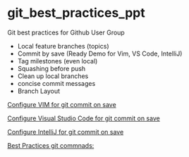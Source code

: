 # git_best_practices_ppt
Git best practices for Github User Group 

- Local feature branches (topics)
- Commit by save (Ready Demo for Vim, VS Code, IntelliJ)
- Tag milestones (even local)
- Squashing before push
- Clean up local branches
- concise commit messages
- Branch Layout

[Configure VIM for git commit on save](Vim/CommitOnSave_VIM.md)

[Configure Visual Studio Code for git commit on save](VSCode/CommitOnSave_VisualStudioCode.md)

[Configure IntelliJ for git commit on save](IntelliJ/CommitOnSave_IntelliJ.md)

[Best Practices git commnads: ](Commands.md)

